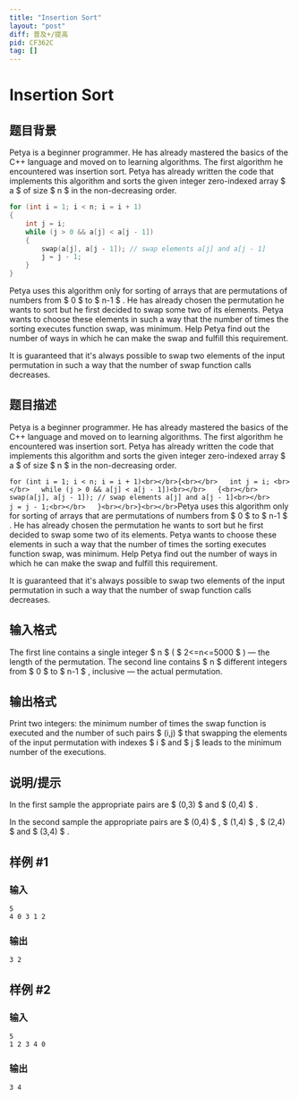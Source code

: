 ```yaml
---
title: "Insertion Sort"
layout: "post"
diff: 普及+/提高
pid: CF362C
tag: []
---
```


# Insertion Sort

## 题目背景

Petya is a beginner programmer. He has already mastered the basics of the C++ language and moved on to learning algorithms. The first algorithm he encountered was insertion sort. Petya has already written the code that implements this algorithm and sorts the given integer zero-indexed array $ a $ of size $ n $ in the non-decreasing order.

```cpp
for (int i = 1; i < n; i = i + 1)
{
    int j = i; 
    while (j > 0 && a[j] < a[j - 1])
    {
        swap(a[j], a[j - 1]); // swap elements a[j] and a[j - 1]
        j = j - 1;
    }
}
```

Petya uses this algorithm only for sorting of arrays that are permutations of numbers from $ 0 $ to $ n-1 $ . He has already chosen the permutation he wants to sort but he first decided to swap some two of its elements. Petya wants to choose these elements in such a way that the number of times the sorting executes function swap, was minimum. Help Petya find out the number of ways in which he can make the swap and fulfill this requirement.

It is guaranteed that it's always possible to swap two elements of the input permutation in such a way that the number of swap function calls decreases.

## 题目描述

Petya is a beginner programmer. He has already mastered the basics of the C++ language and moved on to learning algorithms. The first algorithm he encountered was insertion sort. Petya has already written the code that implements this algorithm and sorts the given integer zero-indexed array $ a $ of size $ n $ in the non-decreasing order.

`for (int i = 1; i < n; i = i + 1)<br></br>{<br></br>   int j = i; <br></br>   while (j > 0 && a[j] < a[j - 1])<br></br>   {<br></br>      swap(a[j], a[j - 1]); // swap elements a[j] and a[j - 1]<br></br>      j = j - 1;<br></br>   }<br></br>}<br></br>`Petya uses this algorithm only for sorting of arrays that are permutations of numbers from $ 0 $ to $ n-1 $ . He has already chosen the permutation he wants to sort but he first decided to swap some two of its elements. Petya wants to choose these elements in such a way that the number of times the sorting executes function swap, was minimum. Help Petya find out the number of ways in which he can make the swap and fulfill this requirement.

It is guaranteed that it's always possible to swap two elements of the input permutation in such a way that the number of swap function calls decreases.

## 输入格式

The first line contains a single integer $ n $ ( $ 2<=n<=5000 $ ) — the length of the permutation. The second line contains $ n $ different integers from $ 0 $ to $ n-1 $ , inclusive — the actual permutation.

## 输出格式

Print two integers: the minimum number of times the swap function is executed and the number of such pairs $ (i,j) $ that swapping the elements of the input permutation with indexes $ i $ and $ j $ leads to the minimum number of the executions.

## 说明/提示

In the first sample the appropriate pairs are $ (0,3) $ and $ (0,4) $ .

In the second sample the appropriate pairs are $ (0,4) $ , $ (1,4) $ , $ (2,4) $ and $ (3,4) $ .

## 样例 #1

### 输入

```
5
4 0 3 1 2

```

### 输出

```
3 2

```

## 样例 #2

### 输入

```
5
1 2 3 4 0

```

### 输出

```
3 4

```

